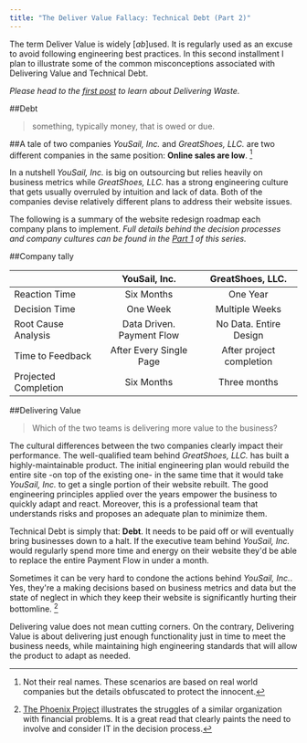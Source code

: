 ```yaml
---
title: "The Deliver Value Fallacy: Technical Debt (Part 2)"
---
```



The term Deliver Value is widely [*ab*]used. It is regularly used as an excuse to avoid following engineering best practices. In this second installment I plan to illustrate some of the common misconceptions associated with Delivering Value and Technical Debt.

*Please head to the [first post](https://tddapps.com/2016/01/26/The-Deliver-Value-Fallacy/?source=part2) to learn about Delivering Waste.*

##Debt
> something, typically money, that is owed or due.

##A tale of two companies
*YouSail, Inc.* and *GreatShoes, LLC.* are two different companies in the same position: **Online sales are low**. [^fake_names]

In a nutshell *YouSail, Inc.* is big on outsourcing but relies heavily on business metrics while *GreatShoes, LLC.* has a strong engineering culture that gets usually overruled by intuition and lack of data. Both of the companies devise relatively different plans to address their website issues.

The following is a summary of the website redesign roadmap each company plans to implement. *Full details behind the decision processes and company cultures can be found in the [Part 1](https://tddapps.com/2016/01/26/The-Deliver-Value-Fallacy/?source=part2) of this series.*

##Company tally


|                           | YouSail, Inc.                   | GreatShoes, LLC.             |
|---------------------------|:-------------------------------:|:----------------------------:|
| Reaction Time             | Six Months                      | One Year                     |
| Decision Time             | One Week                        | Multiple Weeks               |
| Root Cause Analysis       | Data Driven. Payment Flow       | No Data. Entire Design       |
| Time to Feedback          | After Every Single Page         | After project completion     |
| Projected Completion      | Six Months                      | Three months                 |

##Delivering Value

> Which of the two teams is delivering more value to the business?

The cultural differences between the two companies clearly impact their performance. The well-qualified team behind *GreatShoes, LLC.* has built a highly-maintainable product. The initial engineering plan would rebuild the entire site -on top of the existing one- in the same time that it would take *YouSail, Inc.* to get a single portion of their website rebuilt. The good engineering principles applied over the years empower the business to quickly adapt and react. Moreover, this is a professional team that understands risks and proposes an adequate plan to minimize them.

Technical Debt is simply that: **Debt**. It needs to be paid off or will eventually bring businesses down to a halt. If the executive team behind *YouSail, Inc.* would regularly spend more time and energy on their website they'd be able to replace the entire Payment Flow in under a month.

Sometimes it can be very hard to condone the actions behind *YouSail, Inc.*. Yes, they're a making decisions based on business metrics and data but the state of neglect in which they keep their website is significantly hurting their bottomline. [^phoenix_project]

Delivering value does not mean cutting corners. On the contrary, Delivering Value is about delivering just enough functionality just in time to meet the business needs, while maintaining high engineering standards that will allow the product to adapt as needed.


[^the_lean_startup]: In his book [The Lean Startup](http://amzn.to/1KaRSBC), [Eric Ries](https://twitter.com/ericries) details the need for lean development practices in startups as well as in well-established companies.

[^phoenix_project]: [The Phoenix Project](http://www.amazon.com/The-Phoenix-Project-Helping-Business/dp/0988262592?tag=capr04-20) illustrates the struggles of a similar organization  with financial problems. It is a great read that clearly paints the need to involve and consider IT in the decision process.	

[^fake_names]: Not their real names. These scenarios are based on real world companies but the details obfuscated to protect the innocent.